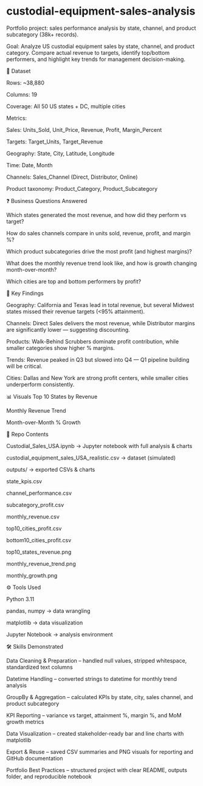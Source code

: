 # custodial-equipment-sales-analysis
Portfolio project: sales performance analysis by state, channel, and product subcategory (38k+ records).



Goal: Analyze US custodial equipment sales by state, channel, and product category. Compare actual revenue to targets, identify top/bottom performers, and highlight key trends for management decision-making.




📂 Dataset

Rows: ~38,880

Columns: 19

Coverage: All 50 US states + DC, multiple cities

Metrics:

Sales: Units_Sold, Unit_Price, Revenue, Profit, Margin_Percent

Targets: Target_Units, Target_Revenue

Geography: State, City, Latitude, Longitude

Time: Date, Month

Channels: Sales_Channel (Direct, Distributor, Online)

Product taxonomy: Product_Category, Product_Subcategory



❓ Business Questions Answered

Which states generated the most revenue, and how did they perform vs target?

How do sales channels compare in units sold, revenue, profit, and margin %?

Which product subcategories drive the most profit (and highest margins)?

What does the monthly revenue trend look like, and how is growth changing month-over-month?

Which cities are top and bottom performers by profit?



🔑 Key Findings

Geography: California and Texas lead in total revenue, but several Midwest states missed their revenue targets (<95% attainment).

Channels: Direct Sales delivers the most revenue, while Distributor margins are significantly lower — suggesting discounting.

Products: Walk-Behind Scrubbers dominate profit contribution, while smaller categories show higher % margins.

Trends: Revenue peaked in Q3 but slowed into Q4 — Q1 pipeline building will be critical.

Cities: Dallas and New York are strong profit centers, while smaller cities underperform consistently.



📊 Visuals
Top 10 States by Revenue

Monthly Revenue Trend

Month-over-Month % Growth



📁 Repo Contents

Custodial_Sales_USA.ipynb
 → Jupyter notebook with full analysis & charts

custodial_equipment_sales_USA_realistic.csv
 → dataset (simulated)

outputs/ → exported CSVs & charts

state_kpis.csv

channel_performance.csv

subcategory_profit.csv

monthly_revenue.csv

top10_cities_profit.csv

bottom10_cities_profit.csv

top10_states_revenue.png

monthly_revenue_trend.png

monthly_growth.png



⚙️ Tools Used

Python 3.11

pandas, numpy → data wrangling

matplotlib → data visualization

Jupyter Notebook → analysis environment



🛠️ Skills Demonstrated

Data Cleaning & Preparation – handled null values, stripped whitespace, standardized text columns

Datetime Handling – converted strings to datetime for monthly trend analysis

GroupBy & Aggregation – calculated KPIs by state, city, sales channel, and product subcategory

KPI Reporting – variance vs target, attainment %, margin %, and MoM growth metrics

Data Visualization – created stakeholder-ready bar and line charts with matplotlib

Export & Reuse – saved CSV summaries and PNG visuals for reporting and GitHub documentation

Portfolio Best Practices – structured project with clear README, outputs folder, and reproducible notebook
